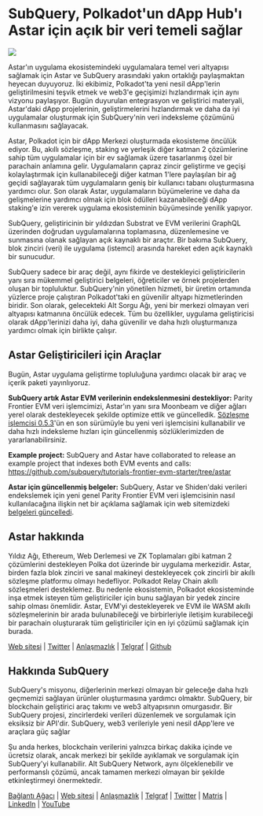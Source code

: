 # SubQuery, Polkadot'un dApp Hub'ı Astar için açık bir veri temeli sağlar

![](https://miro.medium.com/max/1400/1*VtFbnTYV48Y5mpZtwZsdXA.png)

Astar'ın uygulama ekosistemindeki uygulamalara temel veri altyapısı sağlamak için Astar ve SubQuery arasındaki yakın ortaklığı paylaşmaktan heyecan duyuyoruz. İki ekibimiz, Polkadot'ta yeni nesil dApp'lerin geliştirilmesini teşvik etmek ve web3'e geçişimizi hızlandırmak için aynı vizyonu paylaşıyor. Bugün duyurulan entegrasyon ve geliştirici materyali, Astar'daki dApp projelerinin, geliştirmelerini hızlandırmak ve daha da iyi uygulamalar oluşturmak için SubQuery'nin veri indeksleme çözümünü kullanmasını sağlayacak.

Astar, Polkadot için bir dApp Merkezi oluşturmada ekosisteme öncülük ediyor. Bu, akıllı sözleşme, staking ve yerleşik diğer katman 2 çözümlerine sahip tüm uygulamalar için bir ev sağlamak üzere tasarlanmış özel bir parachain anlamına gelir. Uygulamaların çapraz zincir geliştirme ve geçişi kolaylaştırmak için kullanabileceği diğer katman 1'lere paylaşılan bir ağ geçidi sağlayarak tüm uygulamaların geniş bir kullanıcı tabanı oluşturmasına yardımcı olur. Son olarak Astar, uygulamaların büyümelerine ve daha da gelişmelerine yardımcı olmak için blok ödülleri kazanabileceği dApp staking'e izin vererek uygulama ekosisteminin büyümesinde yenilik yapıyor.

SubQuery, geliştiricinin bir yıldızdan Substrat ve EVM verilerini GraphQL üzerinden doğrudan uygulamalarına toplamasına, düzenlemesine ve sunmasına olanak sağlayan açık kaynaklı bir araçtır. Bir bakıma SubQuery, blok zinciri (veri) ile uygulama (istemci) arasında hareket eden açık kaynaklı bir sunucudur.

SubQuery sadece bir araç değil, aynı fikirde ve destekleyici geliştiricilerin yanı sıra mükemmel geliştirici belgeleri, öğreticiler ve örnek projelerden oluşan bir topluluktur. SubQuery'nin yönetilen hizmeti, bir üretim ortamında yüzlerce proje çalıştıran Polkadot'taki en güvenilir altyapı hizmetlerinden biridir. Son olarak, gelecekteki Alt Sorgu Ağı, yeni bir merkezi olmayan veri altyapısı katmanına öncülük edecek. Tüm bu özellikler, uygulama geliştiricisi olarak dApp'lerinizi daha iyi, daha güvenilir ve daha hızlı oluşturmanıza yardımcı olmak için birlikte çalışır.

## **Astar Geliştiricileri için Araçlar**

Bugün, Astar uygulama geliştirme topluluğuna yardımcı olacak bir araç ve içerik paketi yayınlıyoruz.

**SubQuery artık Astar EVM verilerinin endekslenmesini destekliyor:** Parity Frontier EVM veri işlemcimizi, Astar'ın yanı sıra Moonbeam ve diğer ağları yerel olarak destekleyecek şekilde optimize ettik ve güncelledik. [Sözleşme işlemcisi 0.5.3](https://github.com/subquery/subql/releases/tag/contract-processors%2F0.5.3)'ün en son sürümüyle bu yeni veri işlemcisini kullanabilir ve daha hızlı indeksleme hızları için güncellenmiş sözlüklerimizden de yararlanabilirsiniz.

**Example project:** SubQuery and Astar have collaborated to release an example project that indexes both EVM events and calls: https://github.com/subquery/tutorials-frontier-evm-starter/tree/astar

**Astar için güncellenmiş belgeler:** SubQuery, Astar ve Shiden'daki verileri endekslemek için yeni genel Parity Frontier EVM veri işlemcisinin nasıl kullanılacağına ilişkin net bir açıklama sağlamak için web sitemizdeki [belgeleri güncelledi](https://university.subquery.network/build/substrate-evm.html).

## Astar hakkında

Yıldız Ağı, Ethereum, Web Derlemesi ve ZK Toplamaları gibi katman 2 çözümlerini destekleyen Polka dot üzerinde bir uygulama merkezidir. Astar, birden fazla blok zinciri ve sanal makineyi destekleyecek çok zincirli bir akıllı sözleşme platformu olmayı hedefliyor. Polkadot Relay Chain akıllı sözleşmeleri desteklemez. Bu nedenle ekosistemin, Polkadot ekosisteminde inşa etmek isteyen tüm geliştiriciler için bunu sağlayan bir yedek zincire sahip olması önemlidir. Astar, EVM'yi destekleyerek ve EVM ile WASM akıllı sözleşmelerinin bir arada bulunabileceği ve birbirleriyle iletişim kurabileceği bir parachain oluşturarak tüm geliştiriciler için en iyi çözümü sağlamak için burada.

[Web sitesi](https://astar.network/) | [Twitter](https://twitter.com/AstarNetwork) | [Anlaşmazlık](https://discord.gg/Z3nC9U4) | [Telgraf](https://t.me/PlasmOfficial) | [Github](https://github.com/AstarNetwork)

## Hakkında SubQuery

SubQuery's misyonu, diğerlerinin merkezi olmayan bir geleceğe daha hızlı geçmemizi sağlayan ürünler oluşturmasına yardımcı olmaktır. SubQuery, bir blockchain geliştirici araç takımı ve web3 altyapısının omurgasıdır. Bir SubQuery projesi, zincirlerdeki verileri düzenlemek ve sorgulamak için eksiksiz bir API'dir. SubQuery, web3 verileriyle yeni nesil dApp'lere ve araçlara güç sağlar

Şu anda herkes, blockchain verilerini yalnızca birkaç dakika içinde ve ücretsiz olarak, ancak merkezi bir şekilde ayıklamak ve sorgulamak için SubQuery'yi kullanabilir. Alt SubQuery Network, aynı ölçeklenebilir ve performanslı çözümü, ancak tamamen merkezi olmayan bir şekilde etkinleştirmeyi önermektedir.

[Bağlantı Ağacı](https://linktr.ee/subquerynetwork) | [Web sitesi](https://subquery.network/) | [Anlaşmazlık](https://discord.com/invite/78zg8aBSMG) | [Telgraf](https://t.me/subquerynetwork) | [Twitter](https://twitter.com/subquerynetwork) | [Matris](https://matrix.to/#/#subquery:matrix.org) | [LinkedIn](https://www.linkedin.com/company/subquery) | [YouTube](https://www.youtube.com/channel/UCi1a6NUUjegcLHDFLr7CqLw)
